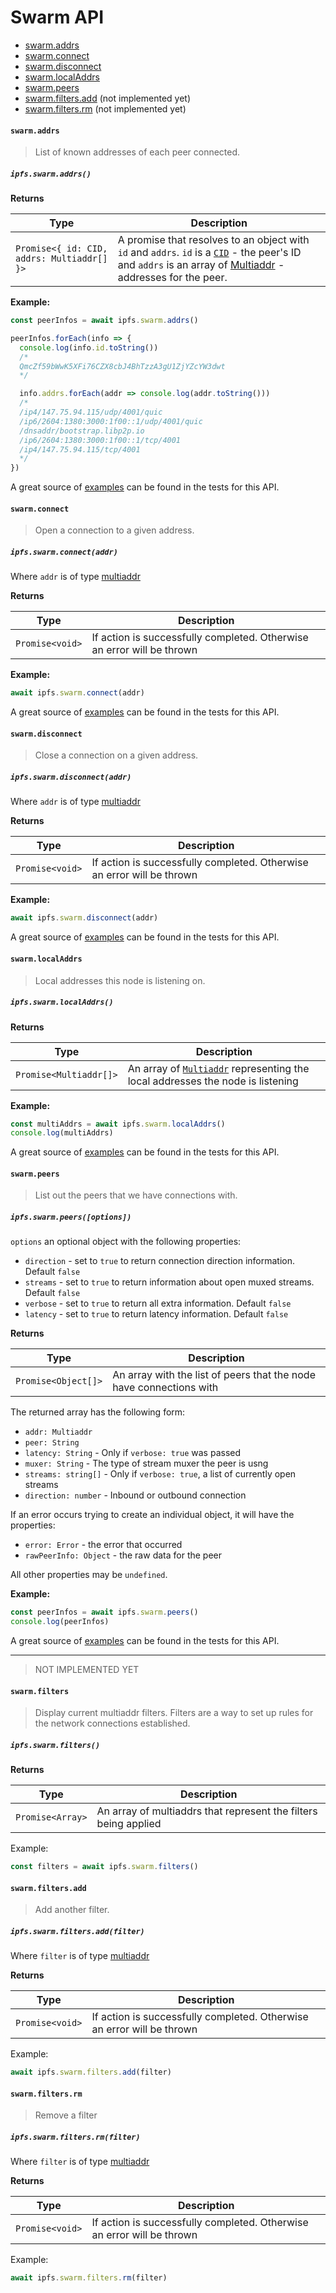 # Swarm API

* [swarm.addrs](#swarmaddrs)
* [swarm.connect](#swarmconnect)
* [swarm.disconnect](#swarmdisconnect)
* [swarm.localAddrs](#swarmlocaladdrs)
* [swarm.peers](#swarmpeers)
* [swarm.filters.add](#swarmfiltersadd) (not implemented yet)
* [swarm.filters.rm](#swarmfiltersrm) (not implemented yet)

#### `swarm.addrs`

> List of known addresses of each peer connected.

##### `ipfs.swarm.addrs()`

**Returns**

| Type | Description |
| -------- | -------- |
| `Promise<{ id: CID, addrs: Multiaddr[] }>` | A promise that resolves to an object with `id` and `addrs`. `id` is a [`CID`](https://github.com/multiformats/js-cid) - the peer's ID and `addrs` is an array of [Multiaddr](https://github.com/multiformats/js-multiaddr/) - addresses for the peer. |

**Example:**

```JavaScript
const peerInfos = await ipfs.swarm.addrs()

peerInfos.forEach(info => {
  console.log(info.id.toString())
  /*
  QmcZf59bWwK5XFi76CZX8cbJ4BhTzzA3gU1ZjYZcYW3dwt
  */

  info.addrs.forEach(addr => console.log(addr.toString()))
  /*
  /ip4/147.75.94.115/udp/4001/quic
  /ip6/2604:1380:3000:1f00::1/udp/4001/quic
  /dnsaddr/bootstrap.libp2p.io
  /ip6/2604:1380:3000:1f00::1/tcp/4001
  /ip4/147.75.94.115/tcp/4001
  */
})

```

A great source of [examples][] can be found in the tests for this API.

#### `swarm.connect`

> Open a connection to a given address.

##### `ipfs.swarm.connect(addr)`

Where `addr` is of type [multiaddr](https://github.com/multiformats/js-multiaddr)

**Returns**

| Type | Description |
| -------- | -------- |
| `Promise<void>` | If action is successfully completed. Otherwise an error will be thrown |

**Example:**

```JavaScript
await ipfs.swarm.connect(addr)
```

A great source of [examples][] can be found in the tests for this API.

#### `swarm.disconnect`

> Close a connection on a given address.

##### `ipfs.swarm.disconnect(addr)`

Where `addr` is of type [multiaddr](https://github.com/multiformats/js-multiaddr)

**Returns**

| Type | Description |
| -------- | -------- |
| `Promise<void>` | If action is successfully completed. Otherwise an error will be thrown |

**Example:**

```JavaScript
await ipfs.swarm.disconnect(addr)
```

A great source of [examples][] can be found in the tests for this API.

#### `swarm.localAddrs`

> Local addresses this node is listening on.

##### `ipfs.swarm.localAddrs()`

**Returns**

| Type | Description |
| -------- | -------- |
| `Promise<Multiaddr[]>` | An array of [`Multiaddr`](https://github.com/multiformats/js-multiaddr) representing the local addresses the node is listening |

**Example:**

```JavaScript
const multiAddrs = await ipfs.swarm.localAddrs()
console.log(multiAddrs)
```

A great source of [examples][] can be found in the tests for this API.

#### `swarm.peers`

> List out the peers that we have connections with.

##### `ipfs.swarm.peers([options])`

`options` an optional object with the following properties:
  - `direction` - set to `true` to return connection direction information. Default `false`
  - `streams` - set to `true` to return information about open muxed streams. Default `false`
  - `verbose` - set to `true` to return all extra information. Default `false`
  - `latency` - set to `true` to return latency information. Default `false`

**Returns**

| Type | Description |
| -------- | -------- |
| `Promise<Object[]>` | An array with the list of peers that the node have connections with |

The returned array has the following form:

- `addr: Multiaddr`
- `peer: String`
- `latency: String` - Only if `verbose: true`  was passed
- `muxer: String` - The type of stream muxer the peer is usng
- `streams: string[]` - Only if `verbose: true`, a list of currently open streams
- `direction: number` - Inbound or outbound connection

If an error occurs trying to create an individual object, it will have the properties:

- `error: Error` - the error that occurred
- `rawPeerInfo: Object` - the raw data for the peer

All other properties may be `undefined`.

**Example:**

```JavaScript
const peerInfos = await ipfs.swarm.peers()
console.log(peerInfos)
```

A great source of [examples][] can be found in the tests for this API.

------------------------------

> NOT IMPLEMENTED YET

#### `swarm.filters`

> Display current multiaddr filters. Filters are a way to set up rules for the network connections established.

##### `ipfs.swarm.filters()`

**Returns**

| Type | Description |
| -------- | -------- |
| `Promise<Array>` | An array of multiaddrs that represent the filters being applied |

Example:

```JavaScript
const filters = await ipfs.swarm.filters()
```

#### `swarm.filters.add`

> Add another filter.

##### `ipfs.swarm.filters.add(filter)`

Where `filter` is of type [multiaddr]()

**Returns**

| Type | Description |
| -------- | -------- |
| `Promise<void>` | If action is successfully completed. Otherwise an error will be thrown |

Example:

```JavaScript
await ipfs.swarm.filters.add(filter)
```

#### `swarm.filters.rm`

> Remove a filter

##### `ipfs.swarm.filters.rm(filter)`

Where `filter` is of type [multiaddr]()

**Returns**

| Type | Description |
| -------- | -------- |
| `Promise<void>` | If action is successfully completed. Otherwise an error will be thrown |

Example:

```JavaScript
await ipfs.swarm.filters.rm(filter)
```

[examples]: https://github.com/ipfs/interface-ipfs-core/blob/master/src/swarm
